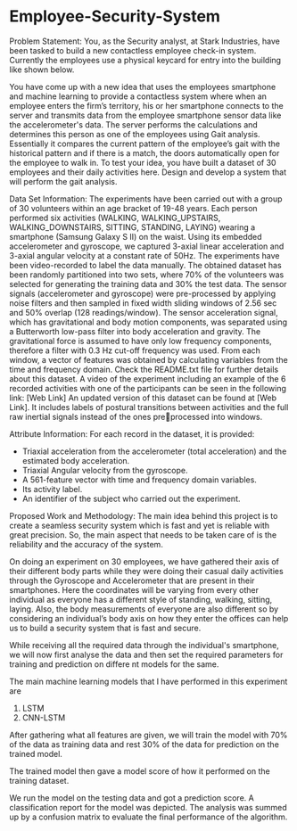 # Employee-Security-System

Problem Statement:
You, as the Security analyst, at Stark Industries, have been tasked to build a new contactless 
employee check-in system. Currently the employees use a physical keycard for entry into 
the building like shown below.

You have come up with a new idea that uses the employees smartphone and machine learning to provide a contactless system where when an employee enters the firm’s territory, his or her smartphone connects to the server and transmits data from the employee smartphone sensor data like the accelerometer's data. The server performs the calculations and determines this person as one of the employees using Gait analysis. Essentially it compares the current pattern of the employee’s gait with the historical pattern and if there is a match, the doors automatically open for the employee to walk in.
To test your idea, you have built a dataset of 30 employees and their daily activities here. 
Design and develop a system that will perform the gait analysis.


Data Set Information:
The experiments have been carried out with a group of 30 volunteers within an age bracket of 19-48 years. Each person performed six activities (WALKING, WALKING_UPSTAIRS, WALKING_DOWNSTAIRS, SITTING, STANDING, LAYING) wearing a smartphone (Samsung Galaxy S II) on the waist. Using its embedded accelerometer and gyroscope, we captured 3-axial linear acceleration and 3-axial angular velocity at a constant rate of 50Hz. The experiments have been video-recorded to label the data manually. The obtained dataset has been randomly partitioned into two sets, where 70% of the volunteers was selected for generating the training data and 30% the test data.
The sensor signals (accelerometer and gyroscope) were pre-processed by applying noise filters and then sampled in fixed width sliding windows of 2.56 sec and 50% overlap (128 readings/window). The sensor acceleration signal, which has gravitational and body motion components, was separated using a Butterworth low-pass filter into body acceleration and gravity. The gravitational force is assumed to have only low frequency components, therefore a filter with 0.3 Hz cut-off frequency was used. From each window, a vector of features was obtained by calculating variables from the time and frequency domain.
Check the README.txt file for further details about this dataset.
A video of the experiment including an example of the 6 recorded activities with one of the participants can be seen in the following link: [Web Link]
An updated version of this dataset can be found at [Web Link]. It includes labels of postural transitions between activities and the full raw inertial signals instead of the ones preprocessed into windows.


Attribute Information:
For each record in the dataset, it is provided:
- Triaxial acceleration from the accelerometer (total acceleration) and the estimated body 
acceleration.
- Triaxial Angular velocity from the gyroscope.
- A 561-feature vector with time and frequency domain variables.
- Its activity label.
- An identifier of the subject who carried out the experiment.


Proposed Work and Methodology:
The main idea behind this project is to create a seamless security system which is fast and 
yet is reliable with great precision. So, the main aspect that needs to be taken care of is the 
reliability and the accuracy of the system.

On doing an experiment on 30 employees, we have gathered their axis of their different 
body parts while they were doing their casual daily activities through the Gyroscope and 
Accelerometer that are present in their smartphones. Here the coordinates will be varying 
from every other individual as everyone has a different style of standing, walking, sitting, 
laying. Also, the body measurements of everyone are also different so by considering an 
individual’s body axis on how they enter the offices can help us to build a security system 
that is fast and secure.

While receiving all the required data through the individual's smartphone, we will now first
analyse the data and then set the required parameters for training and prediction on differe
nt models for the same.

The main machine learning models that I have performed in this experiment are
1. LSTM
2. CNN-LSTM

After gathering what all features are given, we will train the model with 70% of the data as
training data and rest 30% of the data for prediction on the trained model.

The trained model then gave a model score of how it performed on the training dataset.

We run the model on the testing data and got a prediction score. A classification report for
the model was depicted. The analysis was summed up by a confusion matrix to evaluate the 
final performance of the algorithm.
